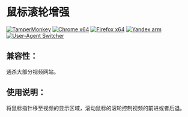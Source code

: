 # 鼠标滚轮增强
[![TamperMonkey](https://img.shields.io/badge/-TamperMonkey-brightgreen)](https://chrome.google.com/webstore/detail/tampermonkey/dhdgffkkebhmkfjojejmpbldmpobfkfo?hl=zh-CN) [![Chrome x64](https://img.shields.io/badge/-Chrome%20x64-brightgreen)](https://www.google.cn/chrome/) [![Firefox x64](https://img.shields.io/badge/-Firefox%20x64-brightgreen)](http://www.firefox.com.cn/) [![Yandex arm](https://img.shields.io/badge/-Yandex%20arm-brightgreen)](https://play.google.com/store/apps/details?id=com.yandex.browser) [![User-Agent Switcher](https://img.shields.io/badge/-User--Agent%20Switcher-brightgreen)](https://chrome.google.com/webstore/detail/user-agent-switcher/clddifkhlkcojbojppdojfeeikdkgiae?hl=zh-CN)

## 兼容性：
通杀大部分视频网站。

## 使用说明：
将鼠标指针移至视频的显示区域，滚动鼠标的滚轮控制视频的前进或者后退。
